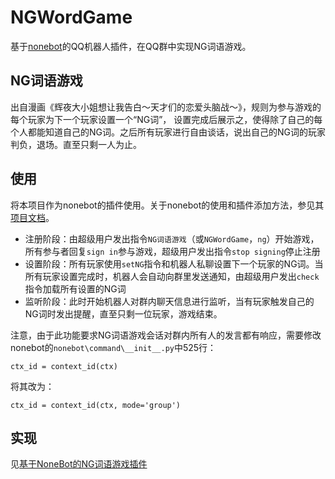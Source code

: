 # NGWordGame
基于[nonebot](https://github.com/richardchien/nonebot)的QQ机器人插件，在QQ群中实现NG词语游戏。

## NG词语游戏
出自漫画《辉夜大小姐想让我告白～天才们的恋爱头脑战～》，规则为参与游戏的每个玩家为下一个玩家设置一个“NG词”，
设置完成后展示之，使得除了自己的每个人都能知道自己的NG词。之后所有玩家进行自由谈话，说出自己的NG词的玩家判负，退场。直至只剩一人为止。

## 使用
将本项目作为nonebot的插件使用。关于nonebot的使用和插件添加方法，参见其[项目文档](https://none.rclab.tk/)。  
- 注册阶段：由超级用户发出指令`NG词语游戏`（或`NGWordGame`，`ng`）开始游戏，所有参与者回复`sign in`参与游戏，超级用户发出指令`stop signing`停止注册
- 设置阶段：所有玩家使用`setNG`指令和机器人私聊设置下一个玩家的NG词。当所有玩家设置完成时，机器人会自动向群里发送通知，由超级用户发出`check`指令加载所有设置的NG词
- 监听阶段：此时开始机器人对群内聊天信息进行监听，当有玩家触发自己的NG词时发出提醒，直至只剩一位玩家，游戏结束。

注意，由于此功能要求NG词语游戏会话对群内所有人的发言都有响应，需要修改nonebot的`nonebot\command\__init__.py`中525行：
```
ctx_id = context_id(ctx)
```
将其改为：
```
ctx_id = context_id(ctx, mode='group')
```

## 实现
见[基于NoneBot的NG词语游戏插件](https://li-mz.github.io/2019/07/07/%E5%9F%BA%E4%BA%8ENoneBot%E7%9A%84NG%E8%AF%8D%E8%AF%AD%E6%B8%B8%E6%88%8F%E6%8F%92%E4%BB%B6/)
